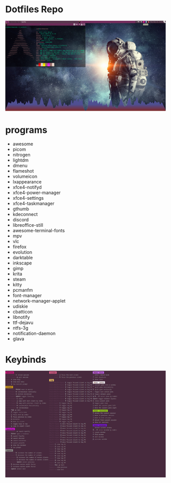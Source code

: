# Dotfiles Repo
<img alt="" src="/awesomewmSetup.png">


# programs
* awesome
* picom 
* nitrogen
* lightdm
* dmenu
* flameshot
* volumeicon
* lxappearance 
* xfce4-notifyd
* xfce4-power-manager
* xfce4-settings 
* xfce4-taskmanager
* gthumb
* kdeconnect
* discord
* libreoffice-still
* awesome-terminal-fonts
* mpv
* vlc
* firefox
* evolution
* darktable
* inkscape
* gimp
* krita
* steam
* kitty
* pcmanfm
* font-manager
* network-manager-applet
* udiskie
* cbatticon
* libnotify
* ttf-dejavu
* ntfs-3g
* notification-daemon
* glava

# Keybinds
<img alt="" src="/awesomekeybinds.png">

